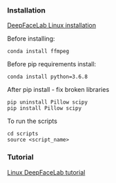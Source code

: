 ### Installation
[DeepFaceLab Linux installation](https://github.com/nagadit/DeepFaceLab_Linux)

Before installing:
```
conda install ffmpeg
```

Before pip requirements install:
```
conda install python=3.6.8
```

After pip install - fix broken libraries
```
pip uninstall Pillow scipy
pip install Pillow scipy
```

To run the scripts
```
cd scripts
source <script_name>
```

### Tutorial
[Linux DeepFaceLab tutorial](https://pub.dfblue.com/pub/2019-10-25-deepfacelab-tutorial)
